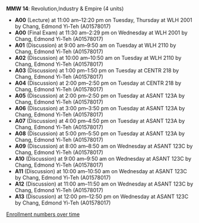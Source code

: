 **MMW 14**: Revolution,Industry & Empire (4 units)

- **A00** (Lecture) at 11:00 am–12:20 pm on Tuesday, Thursday at WLH 2001 by Chang, Edmond Yi-Teh (A01578017)
- **A00** (Final Exam) at 11:30 am–2:29 pm on Wednesday at WLH 2001 by Chang, Edmond Yi-Teh (A01578017)
- **A01** (Discussion) at 9:00 am–9:50 am on Tuesday at WLH 2110 by Chang, Edmond Yi-Teh (A01578017)
- **A02** (Discussion) at 10:00 am–10:50 am on Tuesday at WLH 2110 by Chang, Edmond Yi-Teh (A01578017)
- **A03** (Discussion) at 1:00 pm–1:50 pm on Tuesday at CENTR 218 by Chang, Edmond Yi-Teh (A01578017)
- **A04** (Discussion) at 2:00 pm–2:50 pm on Tuesday at CENTR 218 by Chang, Edmond Yi-Teh (A01578017)
- **A05** (Discussion) at 2:00 pm–2:50 pm on Tuesday at ASANT 123A by Chang, Edmond Yi-Teh (A01578017)
- **A06** (Discussion) at 3:00 pm–3:50 pm on Tuesday at ASANT 123A by Chang, Edmond Yi-Teh (A01578017)
- **A07** (Discussion) at 4:00 pm–4:50 pm on Tuesday at ASANT 123A by Chang, Edmond Yi-Teh (A01578017)
- **A08** (Discussion) at 5:00 pm–5:50 pm on Tuesday at ASANT 123A by Chang, Edmond Yi-Teh (A01578017)
- **A09** (Discussion) at 8:00 am–8:50 am on Wednesday at ASANT 123C by Chang, Edmond Yi-Teh (A01578017)
- **A10** (Discussion) at 9:00 am–9:50 am on Wednesday at ASANT 123C by Chang, Edmond Yi-Teh (A01578017)
- **A11** (Discussion) at 10:00 am–10:50 am on Wednesday at ASANT 123C by Chang, Edmond Yi-Teh (A01578017)
- **A12** (Discussion) at 11:00 am–11:50 am on Wednesday at ASANT 123C by Chang, Edmond Yi-Teh (A01578017)
- **A13** (Discussion) at 12:00 pm–12:50 pm on Wednesday at ASANT 123C by Chang, Edmond Yi-Teh (A01578017)

[Enrollment numbers over time](./MMW14.tsv)
